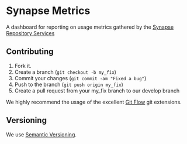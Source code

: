 Synapse Metrics
===============

A dashboard for reporting on usage metrics gathered by the [Synapse Repository Services][1]

Contributing
------------

1. Fork it.
2. Create a branch (`git checkout -b my_fix`)
3. Commit your changes (`git commit -am "Fixed a bug"`)
4. Push to the branch (`git push origin my_fix`)
5. Create a pull request from your my_fix branch to our develop branch

We highly recommend the usage of the excellent [Git Flow][3] git
extensions.

Versioning
----------

We use [Semantic Versioning][4].

[1]: http://github.com/Sage-Bionetworks/Synapse-Repository-Services
[3]: https://github.com/nvie/gitflow
[4]: http://semver.org/spec/v1.0.0.html
